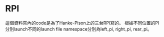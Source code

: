 # RPI
這個資料夾內的code是為了Hanke-Pison上的三台RPI寫的。
根據不同位置的PI分別launch不同的launch file
namespace分別為left_pi, right_pi, rear_pi。
